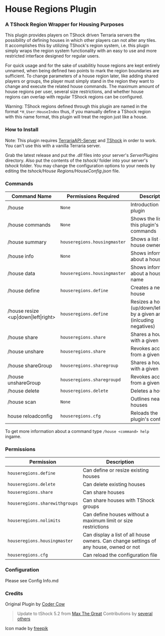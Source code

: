 House Regions Plugin
===================

### A TShock Region Wrapper for Housing Purposes
This plugin provides players on TShock driven Terraria servers the possibility of defining houses in which other players can not alter any tiles. It accomplishes this by utilizing TShock's region system, i.e. this plugin simply wraps the region system functionality with an easy to use and more restricted interface designed for regular users.

For quick usage and for the sake of usabilitiy house regions are kept entirely unnamed, when being defined two points to mark the region boundaries are sufficient.
To change parameters of a house region later, like adding shared players or groups, the player must simply stand in the region they want to change and execute the related house commands. The maximum amount of house regions per user, several size restrictions, and whether house regions can overlap with regular TShock regions can be configured.

Warning: TShock regions defined through this plugin are named in the format `*H_User:HouseIndex` thus, if you manually define a TShock region with this name format, this plugin will treat the region just like a house.

### How to Install
Note: This plugin requires 
[TerrariaAPI-Server](https://github.com/NyxStudios/TerrariaAPI-Server) and [TShock](https://github.com/NyxStudios/TShock) in order to work. You can't use this with a vanilla Terraria server.

Grab the latest release and put the _.dll_ files into your server's _ServerPlugins_ directory. Also put the contents of the _tshock/_ folder into your server's _tshock_ folder. You may change the configuration options to your needs by editing the _tshock/House Regions/HouseConfig.json_ file.

### Commands
| Command Name | Permissions Required | Description |
| ------------ | -------------------- | ----------- |
| /house | `None` | Introduction to this plugin |
| /house commands | `None` | Shows the list of this plugin's commands |
| /house summary | `houseregions.housingmaster` | Shows a list of all house owners |
| /house info | `None` | Shows information about a house |
| /house data | `houseregions.housingmaster` | Shows information about a house by name |
| /house define | `houseregions.define` | Creates a new house |
| /house resize <up\|down\|left\|right> <amount> | `houseregions.define` | Resizes a house (up/down/left/right) by a given amount (inlcuding negatives) |
| /house share <user> | `houseregions.share` | Shares a house with a given user |
| /house unshare <user> | `houseregions.share` | Revokes access from a given user |
| /house shareGroup <group> | `houseregions.sharegroup` | Shares a house with a given group |
| /house unshareGroup <group> | `houseregions.sharegroupd` | Revokes access from a given group |
| /house delete | `houseregions.delete` | Deletes a house |
| /house scan | `None` | Outlines nearby houses |
| house reloadconfig | `houseregions.cfg` | Reloads the plugin's config |

To get more information about a command type `/house <command> help` ingame.

### Permissions
| Permission | Description |
| ---------- | ----------- |
| `houseregions.define` | Can define or resize existing houses |
| `houseregions.delete` | Can delete existing houses |
| `houseregions.share` | Can share houses |
| `houseregions.sharewithgroups` | Can share houses with TShock groups |
| `houseregions.nolimits` | Can define houses without a maximum limit or size restrictions |
| `houseregions.housingmaster` | Can display a list of all house owners. Can change settings of any house, owned or not |
| `houseregions.cfg` | Can reload the configuration file |

### Configuration
Please see Config Info.md

### Credits
Original Plugin by [Coder Cow](https://github.com/CoderCow)
> Update to tShock 5.2 from [Max The Great](https://github.com/Maxthegreat99)
> Contributions by [several others](https://github.com/Stardust9681/HouseRegions-Plugin/graphs/contributors)

Icon made by [freepik](http://www.freepik.com/)